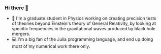 ### Hi there 👋
- 🔭 I'm a graduate student in Physics working on creating precision tests of theories beyond Einstein's theory of General Relativity, by looking at specific frequencies in the gravitational waves produced by black hole mergers. 
- 💻 I'm a big fan of the Julia programming language, and end up doing most of my numerical work there only. 


<!--
**Potatoasad/Potatoasad** is a ✨ _special_ ✨ repository because its `README.md` (this file) appears on your GitHub profile.

Here are some ideas to get you started:

- 🔭 I’m currently working on ...
- 🌱 I’m currently learning ...
- 👯 I’m looking to collaborate on ...
- 🤔 I’m looking for help with ...
- 💬 Ask me about ...
- 📫 How to reach me: ...
- 😄 Pronouns: ...
- ⚡ Fun fact: ...
-->
